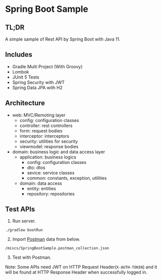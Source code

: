 # Spring Boot Sample

## TL;DR

A simple sample of Rest API by Spring Boot with Java 11.

## Includes

- Gradle Multi Project (With Groovy)
- Lombok
- JUnit 5 Tests
- Spring Security with JWT
- Spring Data JPA with H2

## Architecture

- web: MVC/Remoting layer
  - config: configuration classes
  - controller: rest controllers
  - form: request bodies
  - interceptor: interceptors
  - security: utilities for security
  - viewmodel: response bodies
- domain: business logic and data access layer
  - application: business logics
    - config: configuration classes
    - dto: dtos
    - sevice: service classes
    - common: constants, exception, utilities
  - domain: data access
    - entity: entities
    - repository: repositories
  
## Test APIs

1. Run server.

```shell
./gradlew bootRun
```

2. Import [Postman](https://www.postman.com) data from below.

```shell
/miscs/SpringBootSample.postman_collection.json
```

3. Test with Postman. 

Note: Some APIs need JWT on HTTP Request Header(`X-AUTH-TOKEN`) and it will be found at HTTP Response Header when successfully logged in.

